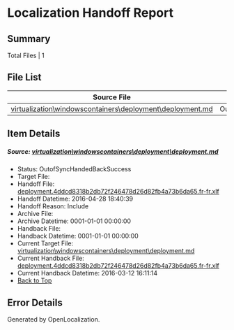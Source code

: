 # <a name='report-top'></a> Localization Handoff Report

## Summary
 Total Files | 1

## File List
 Source File | Status | Details 
 ----------- | ------ | ------- 
 [virtualization\windowscontainers\deployment\deployment.md](https://github.com/Microsoft/Virtualization-Documentation-Private/blob/53841f73e94898c849776add3c5af4c9720699fd/virtualization/windowscontainers/deployment/deployment.md) | OutofSyncHandedBackSuccess | [Details](#cea69cebc7bc7cb66e34010d44afad4681220e5a223)

## Item Details
##### <a name='cea69cebc7bc7cb66e34010d44afad4681220e5a223'></a> Source: [virtualization\windowscontainers\deployment\deployment.md](https://github.com/Microsoft/Virtualization-Documentation-Private/blob/53841f73e94898c849776add3c5af4c9720699fd/virtualization/windowscontainers/deployment/deployment.md)
* Status: OutofSyncHandedBackSuccess
* Target File: 
* Handoff File: [deployment.4ddcd8318b2db72f246478d26d82fb4a73b6da65.fr-fr.xlf](https://github.com/Microsoft/Virtualization-Documentation-Private.handoff/blob/99f9a4566afebb65df364a1367a5004ab0990975/ol-handoff/Microsoft/Virtualization-Documentation-Private.fr-fr/live/deployment.4ddcd8318b2db72f246478d26d82fb4a73b6da65.fr-fr.xlf)
* Handoff Datetime: 2016-04-28 18:40:39
* Handoff Reason: Include
* Archive File: 
* Archive Datetime: 0001-01-01 00:00:00
* Handback File: 
* Handback Datetime: 0001-01-01 00:00:00
* Current Target File: [virtualization\windowscontainers\deployment\deployment.md](https://github.com/Microsoft/Virtualization-Documentation-Private.fr-fr/blob/f9f2fb1d5698f365db321c28249280a2f8c378bc/virtualization/windowscontainers/deployment/deployment.md)
* Current Handback File: [deployment.4ddcd8318b2db72f246478d26d82fb4a73b6da65.fr-fr.xlf](https://github.com/Microsoft/Virtualization-Documentation-Private.handback/blob/35f32dc3d04f6de4d795f7a0631730e4012902f8/ol-handback/Microsoft/Virtualization-Documentation-Private.fr-fr/live/deployment.4ddcd8318b2db72f246478d26d82fb4a73b6da65.fr-fr.xlf)
* Current Handback Datetime: 2016-03-12 16:11:14
* [Back to Top](#report-top)


## Error Details

Generated by OpenLocalization.
